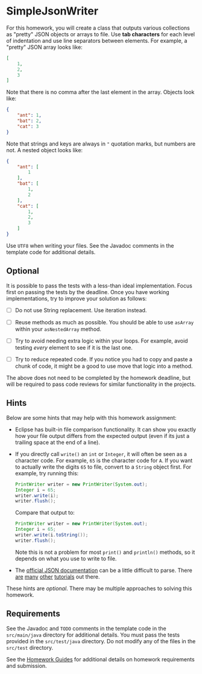 SimpleJsonWriter
=================================================

For this homework, you will create a class that outputs various collections as "pretty" JSON objects or arrays to file. Use **tab characters** for each level of indentation and use line separators between elements. For example, a "pretty" JSON array looks like:

```json
[
	1,
	2,
	3
]
```

Note that there is no comma after the last element in the array. Objects look like:

```json
{
	"ant": 1,
	"bat": 2,
	"cat": 3
}
```

Note that strings and keys are always in `"` quotation marks, but numbers are not. A nested object looks like:

```json
{
	"ant": [
		1
	],
	"bat": [
		1,
		2
	],
	"cat": [
		1,
		2,
		3
	]
}
```

Use `UTF8` when writing your files. See the Javadoc comments in the template code for additional details.

## Optional ##

It is possible to pass the tests with a less-than ideal implementation. Focus first on passing the tests by the deadline. Once you have working implementations, try to improve your solution as follows:

  - [ ] Do not use String replacement. Use iteration instead.

  - [ ] Reuse methods as much as possible. You should be able to use `asArray` within your `asNestedArray` method.

  - [ ] Try to avoid needing extra logic within your loops. For example, avoid testing *every* element to see if it is the last one.
  
  - [ ] Try to reduce repeated code. If you notice you had to copy and paste a chunk of code, it might be a good to use move that logic into a method.

The above does not need to be completed by the homework deadline, but will be required to pass code reviews for similar functionality in the projects.

## Hints ##

Below are some hints that may help with this homework assignment:

  - Eclipse has built-in file comparison functionality. It can show you exactly how your file output differs from the expected output (even if its just a trailing space at the end of a line).

  - If you directly call `write()` an `int` or `Integer`, it will often be seen as a character code. For example, `65` is the character code for `A`. If you want to actually write the digits `65` to file, convert to a `String` object first. For example, try running this:
    ```java
    PrintWriter writer = new PrintWriter(System.out);
    Integer i = 65;
    writer.write(i);
    writer.flush();
    ```

    Compare that output to:
    ```java
    PrintWriter writer = new PrintWriter(System.out);
    Integer i = 65;
    writer.write(i.toString());
    writer.flush();
    ```

    Note this is not a problem for most `print()` and `println()` methods, so it depends on what you use to write to file.

  - The [official JSON documentation](http://www.json.org/) can be a little difficult to parse. There [are](https://developer.mozilla.org/en-US/docs/Learn/JavaScript/Objects/JSON) [many](https://en.wikipedia.org/wiki/JSON) [other](http://www.vogella.com/tutorials/JSON/article.html) [tutorials](https://www.google.com/search?q=json+examples) out there.

These hints are *optional*. There may be multiple approaches to solving this homework.

## Requirements ##

See the Javadoc and `TODO` comments in the template code in the `src/main/java` directory for additional details. You must pass the tests provided in the `src/test/java` directory. Do not modify any of the files in the `src/test` directory.

See the [Homework Guides](https://usf-cs212-fall2020.github.io/guides/homework/) for additional details on homework requirements and submission.
